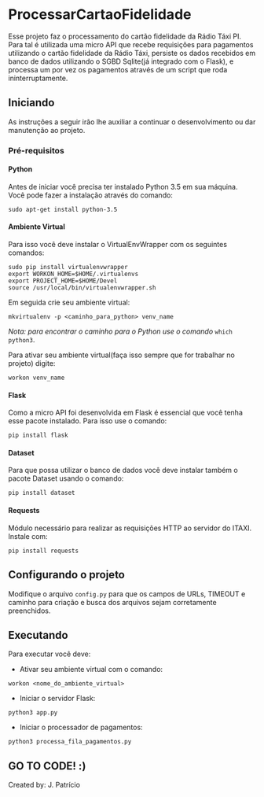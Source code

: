 # ProcessarCartaoFidelidade
Esse projeto faz o processamento do cartão fidelidade da Rádio Táxi PI. Para tal é utilizada uma micro API que recebe requisições para pagamentos utilizando o cartão fidelidade da Rádio Táxi, persiste os dados recebidos em banco de dados utilizando o SGBD Sqlite(já integrado com o Flask), e processa um por vez os pagamentos através de um script que roda ininterruptamente.

## Iniciando
As instruções a seguir irão lhe auxiliar a continuar o desenvolvimento ou dar manutenção ao projeto.

### Pré-requisitos
#### Python
Antes de iniciar você precisa ter instalado Python 3.5 em sua máquina. Você pode fazer a instalação através do comando:
```
sudo apt-get install python-3.5
```
#### Ambiente Virtual
Para isso você deve instalar o VirtualEnvWrapper com os seguintes comandos:
```
sudo pip install virtualenvwrapper
export WORKON_HOME=$HOME/.virtualenvs
export PROJECT_HOME=$HOME/Devel
source /usr/local/bin/virtualenvwrapper.sh
```
Em seguida crie seu ambiente virtual:
```
mkvirtualenv -p <caminho_para_python> venv_name
```
<i>Nota: para encontrar o caminho para o Python use o comando </i>``` which python3 ```.


Para ativar seu ambiente virtual(faça isso sempre que for trabalhar no projeto) digite:
```
workon venv_name
```
#### Flask
Como a micro API foi desenvolvida em Flask é essencial que você tenha esse pacote instalado. Para isso use o comando:
```
pip install flask
```
#### Dataset
Para que possa utilizar o banco de dados você deve instalar também o pacote Dataset usando o comando:
```
pip install dataset
```
#### Requests
Módulo necessário para realizar as requisições HTTP ao servidor do ITAXI. Instale com:
```
pip install requests
```

## Configurando o projeto
Modifique o arquivo ```config.py``` para que os campos de URLs, TIMEOUT e caminho para criação e busca dos arquivos sejam corretamente preenchidos.

## Executando
Para executar você deve:
* Ativar seu ambiente virtual com o comando:
```
workon <nome_do_ambiente_virtual>
```
* Iniciar o servidor Flask:
```
python3 app.py
```
* Iniciar o processador de pagamentos:
```
python3 processa_fila_pagamentos.py
```

## GO TO CODE! :)
Created by: J. Patrício
